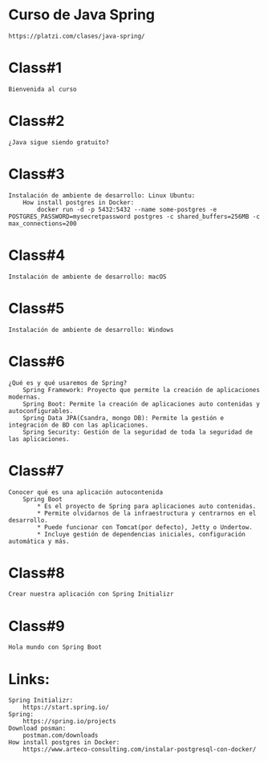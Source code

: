 # Curso de Java Spring
    https://platzi.com/clases/java-spring/
# Class#1
    Bienvenida al curso
# Class#2
    ¿Java sigue siendo gratuito?
# Class#3
    Instalación de ambiente de desarrollo: Linux Ubuntu:
        How install postgres in Docker:
            docker run -d -p 5432:5432 --name some-postgres -e POSTGRES_PASSWORD=mysecretpassword postgres -c shared_buffers=256MB -c max_connections=200
# Class#4
    Instalación de ambiente de desarrollo: macOS
# Class#5
    Instalación de ambiente de desarrollo: Windows
# Class#6
    ¿Qué es y qué usaremos de Spring?
        Spring Framework: Proyecto que permite la creación de aplicaciones modernas.
        Spring Boot: Permite la creación de aplicaciones auto contenidas y autoconfigurables. 
        Spring Data JPA(Csandra, mongo DB): Permite la gestión e integración de BD con las aplicaciones.
        Spring Security: Gestión de la seguridad de toda la seguridad de las aplicaciones.
# Class#7
    Conocer qué es una aplicación autocontenida
        Spring Boot
            * Es el proyecto de Spring para aplicaciones auto contenidas.
            * Permite olvidarnos de la infraestructura y centrarnos en el desarrollo.
            * Puede funcionar con Tomcat(por defecto), Jetty o Undertow.
            * Incluye gestión de dependencias iniciales, configuración automática y más.
# Class#8
    Crear nuestra aplicación con Spring Initializr
# Class#9
    Hola mundo con Spring Boot
# Links:
    Spring Initializr:
        https://start.spring.io/
    Spring:
        https://spring.io/projects
    Download posman:
        postman.com/downloads
    How install postgres in Docker:
        https://www.arteco-consulting.com/instalar-postgresql-con-docker/